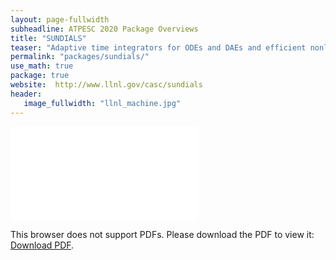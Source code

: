 ```yaml
---
layout: page-fullwidth
subheadline: ATPESC 2020 Package Overviews
title: "SUNDIALS"
teaser: "Adaptive time integrators for ODEs and DAEs and efficient nonlinear solvers"
permalink: "packages/sundials/"
use_math: true
package: true
website:  http://www.llnl.gov/casc/sundials
header:
   image_fullwidth: "llnl_machine.jpg"
---
```


<div id="1slide" style="position: relative;padding-bottom: 57%;height: 0;overflow: hidden;max-width: 100%;">
    <object data="overview.pdf" type="application/pdf" style="position: absolute;top: 0;left: 0;width: 100%;height: 100%;">
        <embed src="overview.pdf" type="application/pdf">
            <p>This browser does not support PDFs. Please download the PDF to view it: <a href="overview.pdf">Download PDF</a>.</p>
        </embed>
    </object>
</div>